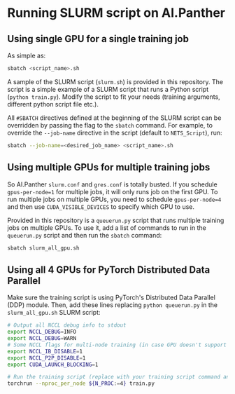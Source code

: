 # Running SLURM script on AI.Panther

## Using single GPU for a single training job

As simple as:

```bash
sbatch <script_name>.sh
```

A sample of the SLURM script (`slurm.sh`) is provided in this repository. The script is a simple example of a SLURM script that runs a Python script (`python train.py`). Modify the script to fit your needs (training arguments, different python script file etc.).

All `#SBATCH` directives defined at the beginning of the SLURM script can be overridden by passing the flag to the `sbatch` command. For example, to override the `--job-name` directive in the script (default to `NETS_Script`), run:

```bash
sbatch --job-name=<desired_job_name> <script_name>.sh
```

## Using multiple GPUs for multiple training jobs

So AI.Panther `slurm.conf` and `gres.conf` is totally busted. If you schedule `gpus-per-node=1` for multiple jobs, it will only runs job on the first GPU. To run multiple jobs on multiple GPUs, you need to schedule `gpus-per-node=4` and then use `CUDA_VISIBLE_DEVICES` to specify which GPU to use.

Provided in this repository is a `queuerun.py` script that runs multiple training jobs on multiple GPUs. To use it, add a list of commands to run in the `queuerun.py` script and then run the `sbatch` command:

```bash
sbatch slurm_all_gpu.sh
```

## Using all 4 GPUs for PyTorch Distributed Data Parallel

Make sure the training script is using PyTorch's Distributed Data Parallel (DDP) module. Then, add these lines replacing `python queuerun.py` in the `slurm_all_gpu.sh` SLURM script:

```bash
# Output all NCCL debug info to stdout
export NCCL_DEBUG=INFO
export NCCL_DEBUG=WARN
# Some NCCL flags for multi-node training (in case GPU doesn't support feature)
export NCCL_IB_DISABLE=1
export NCCL_P2P_DISABLE=1
export CUDA_LAUNCH_BLOCKING=1

# Run the training script (replace with your training script command and options)
torchrun --nproc_per_node ${N_PROC:=4} train.py
```